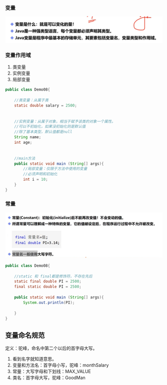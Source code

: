 ### 变量

![image-20200317144432949](01.变量作用域.assets/image-20200317144432949.png)

### 变量作用域
1. 类变量
2. 实例变量
3. 局部变量

```java
public class Demo08{
    
    //类变量：从属于类
    static double salary = 2500;
    
    
    //实例变量：从属于对象，相当于赋予该类的对象一个属性。
    //可以不初始化，如果没初始化则是默认值
    //除了基本类型，默认值都是null
    String name;
    int age;
    
    
    //main方法
    public static void main (String[] args){
        //局部变量：仅限于方法中使用的变量
        //必须声明和初始化
        int i = 10;
    }
}
```


### 常量
![image-20200317144448881](01.变量作用域.assets/image-20200317144448881.png)

```java
public class Demo08{
    
    //static 和 final都是修饰符，不存在先后
    static final double PI = 2500;
    final static double PI = 2500;
    
    public static void main (String[] args){
        System.out.println(PI);
        
    }
}
```

## 变量命名规范

定义：驼峰，命名中第二个以后的首字母大写。

1. 看到名字就知道意思。
2. 变量和方法名：首字母小写，驼峰：monthSalary
3. 常量：大写字母和下划线：MAX_VALUE
4. 类名：首字母大写，驼峰：GoodMan
